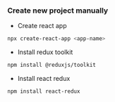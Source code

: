### Create new project manually

- Create react app
```bash
npx create-react-app <app-name>
```

- Install redux toolkit
```bash
npm install @reduxjs/toolkit
```

- Install react redux
```bash
npm install react-redux
```